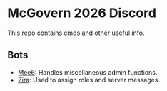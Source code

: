 # McGovern 2026 Discord

This repo contains cmds and other useful info.

## Bots

- [Mee6](https://mee6.xyz/): Handles miscellaneous admin functions.
- [Zira](https://docs.zira.bot/docs/home): Used to assign roles and server messages.
